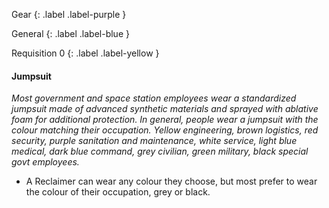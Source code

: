 
Gear
{: .label .label-purple }

General
{: .label .label-blue }

Requisition 0
{: .label .label-yellow }
#### Jumpsuit
*Most government and space station employees wear a standardized jumpsuit made of advanced synthetic materials and sprayed with ablative foam for additional protection. In general, people wear a jumpsuit with the colour matching their occupation. Yellow engineering, brown logistics, red security, purple sanitation and maintenance, white service, light blue medical, dark blue command, grey civilian, green military, black special govt employees.*

* A Reclaimer can wear any colour they choose, but most prefer to wear the colour of their occupation, grey or black.
